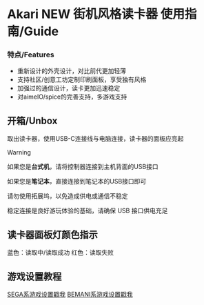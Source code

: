# Akari NEW 街机风格读卡器 使用指南/Guide

### 特点/Features

- 重新设计的外壳设计，对比前代更加轻薄
- 支持社区/创意工坊定制印刷面板，享受独有风格
- 加强过的通信设计，读卡更加迅速稳定
- 对aimeIO/spice的完善支持，多游戏支持

## 开箱/Unbox

取出读卡器，使用USB-C连接线与电脑连接，读卡器的面板应亮起

> [!WARNING]
>
> 如果您是**台式机**，请将控制器连接到主机背面的USB接口
>
> 如果您是**笔记本**，直接连接到笔记本的USB接口即可
>
> 请勿使用拓展坞，以免造成供电或通信不稳定
>
> 稳定连接是良好游玩体验的基础，请确保 USB 接口供电充足

## 读卡器面板灯颜色指示
蓝色：读取中/读取成功
红色：读取失败
## 游戏设置教程
[SEGA系游戏设置戳我](segatools.md)
[BEMANI系游戏设置戳我](spicetools.md)
